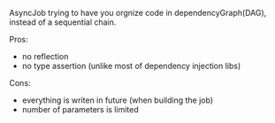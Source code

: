 AsyncJob trying to have you orgnize code in dependencyGraph(DAG), instead of a sequential chain.

Pros:
- no reflection
- no type assertion (unlike most of dependency injection libs)

Cons:
- everything is writen in future (when building the job)
- number of parameters is limited
